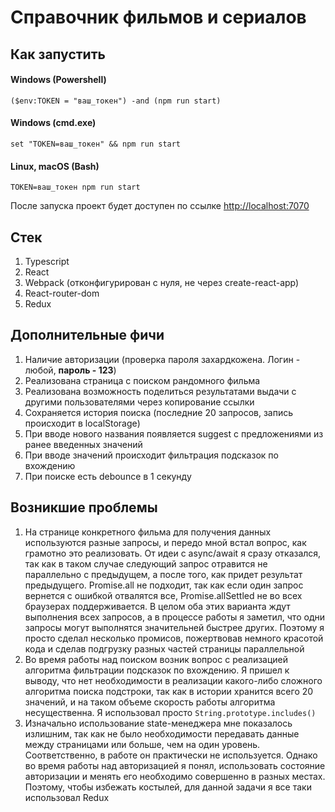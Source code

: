 # Справочник фильмов и сериалов

## Как запустить

#### Windows (Powershell)

```
($env:TOKEN = "ваш_токен") -and (npm run start)
```

#### Windows (cmd.exe)

```
set "TOKEN=ваш_токен" && npm run start
```

#### Linux, macOS (Bash)

```
TOKEN=ваш_токен npm run start
```

После запуска проект будет доступен по ссылке [http://localhost:7070](http://localhost:7070)


## Стек

1. Typescript
2. React
3. Webpack (отконфигурирован с нуля, не через create-react-app)
4. React-router-dom
5. Redux

## Дополнительные фичи 
1. Наличие авторизации (проверка пароля захардкожена. 
Логин - любой, **пароль - 123**)
2. Реализована страница c поиском рандомного фильма
3. Реализована возможность поделиться результатами 
выдачи с другими пользователями через копирование ссылки
4. Сохраняется история поиска (последние 20 запросов, запись происходит в localStorage)
5. При вводе нового названия появляется 
suggest с предложениями из ранее введенных значений
6. При вводе значений происходит фильтрация подсказок по вхождению
7. При поиске есть debounce в 1 секунду

## Возникшие проблемы

1. На странице конкретного фильма для получения данных используются разные запросы, и передо мной встал вопрос, как грамотно это реализовать. 
От идеи с async/await я сразу отказался, так как в таком случае следующий запрос отравится не параллельно с предыдущем, а
после того, как придет результат предыдущего.
Promise.all не подходит, так как если один запрос вернется с ошибкой отвалятся все, 
Promise.allSettled не во всех браузерах поддерживается. В целом оба этих варианта ждут выполнения всех запросов, а в процессе работы
я заметил, что одни запросы могут выполнятся значительней быстрее других.
Поэтому я просто сделал несколько промисов, пожертвовав немного красотой кода и сделав подгрузку разных частей страницы параллельной 
2. Во время работы над поиском возник вопрос с реализацией алгоритма
фильтрации подсказок по вхождению. Я пришел к выводу, что нет необходимости
в реализации какого-либо сложного алгоритма поиска подстроки,
так как в истории хранится всего 20 значений, и на таком объеме скорость работы алгоритма несущественна.
Я использовал просто ` String.prototype.includes() `
3. Изначально использование state-менеджера мне показалось излишним, так как 
не было необходимости передавать данные между страницами или больше, чем на один уровень.
Соответственно, в работе он практически не используется. Однако во 
время работы над авторизацией я понял, использовать состояние авторизации и менять его необходимо совершенно в разных местах.
Поэтому, чтобы избежать костылей, для данной задачи я все таки использовал Redux
